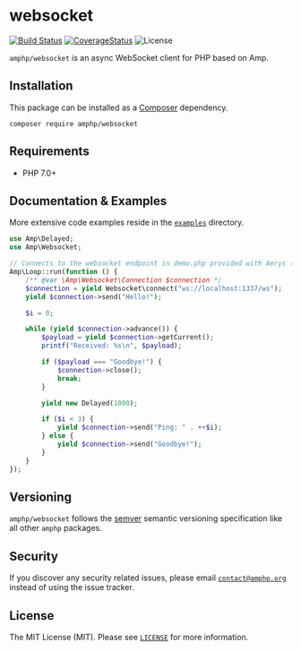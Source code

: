 # websocket

[![Build Status](https://img.shields.io/travis/amphp/websocket/master.svg?style=flat-square)](https://travis-ci.org/amphp/websocket)
[![CoverageStatus](https://img.shields.io/coveralls/amphp/websocket/master.svg?style=flat-square)](https://coveralls.io/github/amphp/websocket?branch=master)
![License](https://img.shields.io/badge/license-MIT-blue.svg?style=flat-square)

`amphp/websocket` is an async WebSocket client for PHP based on Amp.

## Installation

This package can be installed as a [Composer](https://getcomposer.org/) dependency.

```
composer require amphp/websocket
```

## Requirements

* PHP 7.0+

## Documentation & Examples

More extensive code examples reside in the [`examples`](examples) directory.

```php
use Amp\Delayed;
use Amp\Websocket;

// Connects to the websocket endpoint in demo.php provided with Aerys (https://github.com/amphp/aerys).
Amp\Loop::run(function () {
    /** @var \Amp\Websocket\Connection $connection */
    $connection = yield Websocket\connect("ws://localhost:1337/ws");
    yield $connection->send("Hello!");

    $i = 0;

    while (yield $connection->advance()) {
        $payload = yield $connection->getCurrent();
        printf("Received: %s\n", $payload);

        if ($payload === "Goodbye!") {
            $connection->close();
            break;
        }

        yield new Delayed(1000);

        if ($i < 3) {
            yield $connection->send("Ping: " . ++$i);
        } else {
            yield $connection->send("Goodbye!");
        }
    }
});
```

## Versioning

`amphp/websocket` follows the [semver](http://semver.org/) semantic versioning specification like all other `amphp` packages.

## Security

If you discover any security related issues, please email [`contact@amphp.org`](mailto:contact@amphp.org) instead of using the issue tracker.

## License

The MIT License (MIT). Please see [`LICENSE`](./LICENSE) for more information.
